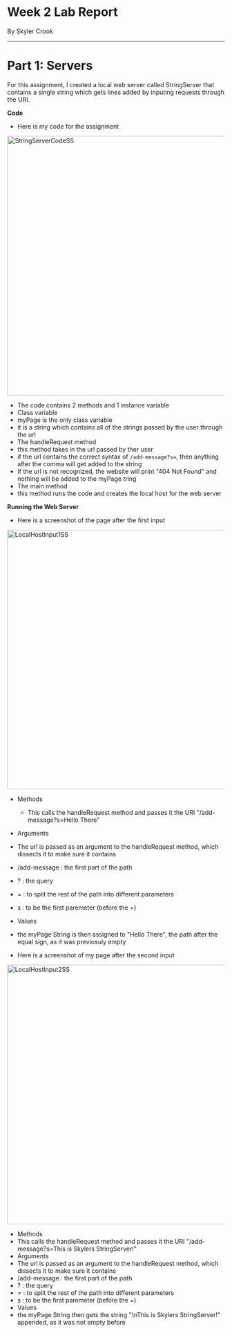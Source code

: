 # Week 2 Lab Report
By Skyler Crook

---

# Part 1: Servers

For this assignment, I created a local web server called StringServer that contains a single string which gets lines added by inputing requests through the URI.

**Code**

* Here is my code for the assignment

<img width="600" alt="StringServerCodeSS" src="https://user-images.githubusercontent.com/105748004/214973511-ae0a2b8a-8bca-455e-ac69-24d88d2ecda1.png">

* The code contains 2 methods and 1 instance variable
* Class variable
*   myPage is the only class variable
*   it is a string which contains all of the strings passed by the user through the url
* The handleRequest method
*   this method takes in the url passed by ther user
*   if the url contains the correct syntax of `/add-message?s=`, then anything after the comma will get added to the string
*   If the url is not recognized, the website will print "404 Not Found" and nothing will be added to the myPage tring
* The main method
*   this method runs the code and creates the local host for the web server

**Running the Web Server**

* Here is a screenshot of the page after the first input

<img width="600" alt="LocalHostInput1SS" src="https://user-images.githubusercontent.com/105748004/214971367-dfdd20e2-6524-43c5-be85-1c699d004580.png">

* Methods
  *   This calls the handleRequest method and passes it the URI "/add-message?s=Hello There"
* Arguments
*   The url is passed as an argument to the handleRequest method, which dissects it to make sure it contains
*   /add-message : the first part of the path
*   ? : the query
*   = : to split the rest of the path into different parameters
*   s : to be the first paremeter (before the =)
* Values
*   the myPage String is then assigned to "Hello There", the path after the equal sign, as it was previosuly empty


* Here is a screenshot of my page after the second input

<img width="600" alt="LocalHostInput2SS" src="https://user-images.githubusercontent.com/105748004/214971380-8fd35566-ddb8-4da6-94a7-07fb95e56c87.png">

* Methods
*   This calls the handleRequest method and passes it the URI "/add-message?s=This is Skylers StringServer!"
* Arguments
*   The url is passed as an argument to the handleRequest method, which dissects it to make sure it contains
*   /add-message : the first part of the path
*   ? : the query
*   = : to split the rest of the path into different parameters
*   s : to be the first paremeter (before the =)
* Values
*   the myPage String then gets the string "\nThis is Skylers StringServer!" appended, as it was not empty before

